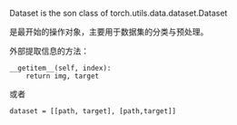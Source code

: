 Dataset is the son class of torch.utils.data.dataset.Dataset

是最开始的操作对象，主要用于数据集的分类与预处理。

外部提取信息的方法：
```
__getitem__(self, index):
    return img, target
```
或者
```
dataset = [[path, target], [path,target]]
```
